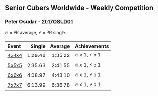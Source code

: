 ## Senior Cubers Worldwide - Weekly Competition
### Peter Osudar - [2017OSUD01](https://www.worldcubeassociation.org/persons/2017OSUD01)

🔥 = PR average, ⚡ = PR single.

| Event | Single | Average | Achievements|
| :-- | --: | --: | :-- |
| [4x4x4](peter_osudar/444.md) | 1:29.48 | 1:35.22 | <span style="white-space: nowrap">🔥 x 1, ⚡ x 1</span> |
| [5x5x5](peter_osudar/555.md) | 2:35.63 | 2:41.55 | <span style="white-space: nowrap">🔥 x 1, ⚡ x 1</span> |
| [6x6x6](peter_osudar/666.md) | 4:08.97 | 4:43.10 | <span style="white-space: nowrap">🔥 x 1, ⚡ x 1</span> |
| [7x7x7](peter_osudar/777.md) | 6:13.99 | 6:36.78 | <span style="white-space: nowrap">🔥 x 1, ⚡ x 1</span> |

<!-- Global site tag (gtag.js) - Google Analytics -->
<script async src="https://www.googletagmanager.com/gtag/js?id=UA-86348435-3"></script>
<script>window.dataLayer = window.dataLayer || []; function gtag() {dataLayer.push(arguments);} gtag('js', new Date()); gtag('config', 'UA-86348435-3');</script>
